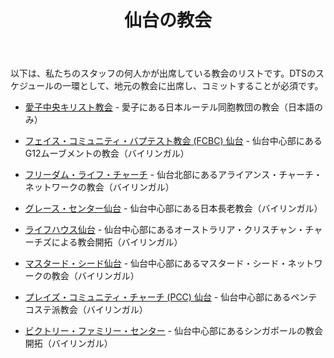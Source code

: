 ﻿---
id: churches
title: 仙台の教会
---

以下は、私たちのスタッフの何人かが出席している教会のリストです。DTSのスケジュールの一環として、地元の教会に出席し、コミットすることが必須です。

- [愛子中央キリスト教会](https://ayashi.clbj.org/) - 愛子にある日本ルーテル同胞教団の教会（日本語のみ）

- [フェイス・コミュニティ・バプテスト教会 (FCBC) 仙台](https://fcbcsendai.org/) - 仙台中心部にあるG12ムーブメントの教会（バイリンガル）

- [フリーダム・ライフ・チャーチ](https://www.freedomlifesendai.org/) - 仙台北部にあるアライアンス・チャーチ・ネットワークの教会（バイリンガル）

- [グレース・センター仙台](https://www.gracecentersendai.com/worship) - 仙台中心部にある日本長老教会（バイリンガル）

- [ライフハウス仙台](https://mylifehouse.com/sendai/) - 仙台中心部にあるオーストラリア・クリスチャン・チャーチズによる教会開拓（バイリンガル）

- [マスタード・シード仙台](https://www.mustardseedsendai.com/) - 仙台中心部にあるマスタード・シード・ネットワークの教会（バイリンガル）

- [プレイズ・コミュニティ・チャーチ (PCC) 仙台](https://www.pccsendai.com/) - 仙台中心部にあるペンテコステ派教会（バイリンガル）

- [ビクトリー・ファミリー・センター](https://www.victoryjapan.jp/sendai) - 仙台中心部にあるシンガポールの教会開拓（バイリンガル）
